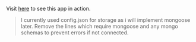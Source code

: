 Visit [here](https://url.nandhu.me) to see this app in action.
> I currently used config.json for storage as i will implement mongoose later.
> Remove the lines which require mongoose and any mongo schemas to prevent errors if not connected.
